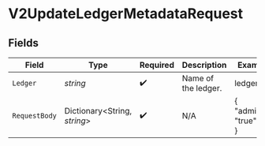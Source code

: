 # V2UpdateLedgerMetadataRequest


## Fields

| Field                        | Type                         | Required                     | Description                  | Example                      |
| ---------------------------- | ---------------------------- | ---------------------------- | ---------------------------- | ---------------------------- |
| `Ledger`                     | *string*                     | :heavy_check_mark:           | Name of the ledger.          | ledger001                    |
| `RequestBody`                | Dictionary<String, *string*> | :heavy_check_mark:           | N/A                          | {<br/>"admin": "true"<br/>}  |